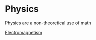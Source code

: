 # Physics

Physics are a non-theoretical use of math

[Electromagnetism](./Electromagnetism/Electromagnetism.md)
